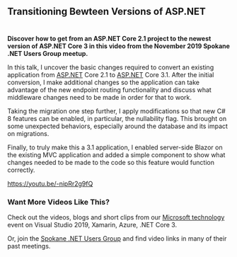 

## Transitioning Bewteen Versions of ASP.NET
#
**Discover how to get from an ASP.NET Core 2.1 project to the newest version of ASP.NET Core 3 in this video from the November 2019 Spokane .NET Users Group meetup.**

In this talk, I uncover the basic changes required to convert an existing application from [ASP.NET](https://ASP.NET) Core 2.1 to [ASP.NET](https://ASP.NET) Core 3.1. After the initial conversion, I make additional changes so the application can take advantage of the new endpoint routing functionality and discuss what middleware changes need to be made in order for that to work.

Taking the migration one step further, I apply modifications so that new C# 8 features can be enabled, in particular, the nullability flag. This brought on some unexpected behaviors, especially around the database and its impact on migrations.

Finally, to truly make this a 3.1 application, I enabled server-side Blazor on the existing MVC application and added a simple component to show what changes needed to be made to the code so this feature would function correctly.

https://youtu.be/-nipRr2g9fQ

### Want More Videos Like This?

Check out the videos, blogs and short clips from our [Microsoft technology](https://intellitect.com/demystified-microsoft-development-technologies/) event on Visual Studio 2019, Xamarin, Azure, .NET Core 3.

Or, join the [Spokane .NET Users Group](https://www.meetup.com/Spokane-NET-User-Group/) and find video links in many of their past meetings.
